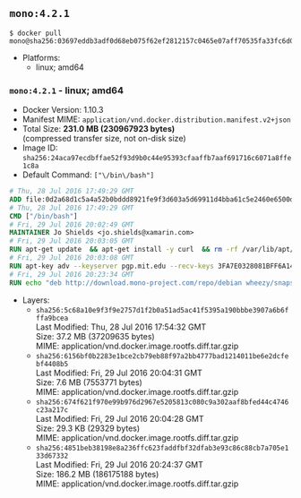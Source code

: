 ## `mono:4.2.1`

```console
$ docker pull mono@sha256:03697eddb3adf0d68eb075f62ef2812157c0465e07aff70535fa33fc6d06a93f
```

-	Platforms:
	-	linux; amd64

### `mono:4.2.1` - linux; amd64

-	Docker Version: 1.10.3
-	Manifest MIME: `application/vnd.docker.distribution.manifest.v2+json`
-	Total Size: **231.0 MB (230967923 bytes)**  
	(compressed transfer size, not on-disk size)
-	Image ID: `sha256:24aca97ecdbffae52f93d9b0c44e95393cfaaffb7aaf691716c6071a8ffe1c8a`
-	Default Command: `["\/bin\/bash"]`

```dockerfile
# Thu, 28 Jul 2016 17:49:29 GMT
ADD file:0d2a68d1c5a4a52b0bddd8921fe9f3d603a5d69911d4bba61c5e2460e6500d76 in /
# Thu, 28 Jul 2016 17:49:29 GMT
CMD ["/bin/bash"]
# Fri, 29 Jul 2016 20:02:49 GMT
MAINTAINER Jo Shields <jo.shields@xamarin.com>
# Fri, 29 Jul 2016 20:03:05 GMT
RUN apt-get update 	&& apt-get install -y curl 	&& rm -rf /var/lib/apt/lists/*
# Fri, 29 Jul 2016 20:03:08 GMT
RUN apt-key adv --keyserver pgp.mit.edu --recv-keys 3FA7E0328081BFF6A14DA29AA6A19B38D3D831EF
# Fri, 29 Jul 2016 20:23:34 GMT
RUN echo "deb http://download.mono-project.com/repo/debian wheezy/snapshots/4.2.1.102 main" > /etc/apt/sources.list.d/mono-xamarin.list 	&& apt-get update 	&& apt-get install -y mono-devel ca-certificates-mono fsharp mono-vbnc nuget 	&& rm -rf /var/lib/apt/lists/*
```

-	Layers:
	-	`sha256:5c68a10e9f3f9e2757d1f2b0a51ad5ac41f5395a190bbbe3907a6b6fffa9bcea`  
		Last Modified: Thu, 28 Jul 2016 17:54:32 GMT  
		Size: 37.2 MB (37209635 bytes)  
		MIME: application/vnd.docker.image.rootfs.diff.tar.gzip
	-	`sha256:6156bf0b2283e1bce2cb79eb88f97a2bb4777bad1214011be6e2dcfebf4408b5`  
		Last Modified: Fri, 29 Jul 2016 20:04:31 GMT  
		Size: 7.6 MB (7553771 bytes)  
		MIME: application/vnd.docker.image.rootfs.diff.tar.gzip
	-	`sha256:674f621f970e99b976d2967e5205813c080c9a302aaf8bfed44c4746c23a217c`  
		Last Modified: Fri, 29 Jul 2016 20:04:28 GMT  
		Size: 29.3 KB (29329 bytes)  
		MIME: application/vnd.docker.image.rootfs.diff.tar.gzip
	-	`sha256:4851beb38198e8a236ffc623faddfbf32dfab3e93c86c88cb7a705e133d67332`  
		Last Modified: Fri, 29 Jul 2016 20:24:37 GMT  
		Size: 186.2 MB (186175188 bytes)  
		MIME: application/vnd.docker.image.rootfs.diff.tar.gzip
